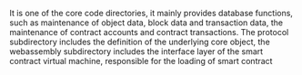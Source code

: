 It is one of the core code directories, it mainly provides database functions, such as maintenance of object data, block data and transaction data, 
the maintenance of contract accounts and contract transactions. The protocol subdirectory includes the definition of the underlying core object, 
the webassembly subdirectory includes the interface layer of the smart contract virtual machine, responsible for the loading of smart contract
